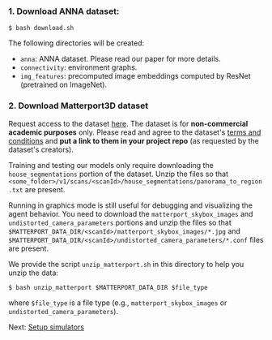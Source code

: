 ### 1. Download ANNA dataset:

```
$ bash download.sh
```

The following directories will be created:
* `anna`: ANNA dataset. Please read our paper for more details.
* `connectivity`: environment graphs.
* `img_features`: precomputed image embeddings computed by ResNet (pretrained on ImageNet). 

### 2. Download Matterport3D dataset

Request access to the dataset [here](https://niessner.github.io/Matterport/). The dataset is for **non-commercial academic purposes** only. Please read and agree to the dataset's [terms and conditions](http://dovahkiin.stanford.edu/matterport/public/MP_TOS.pdf) and **put a link to them in your project repo** (as requested by the dataset's creators).

Training and testing our models only require downloading the `house_segmentations` portion of the dataset. Unzip the files so that `<some_folder>/v1/scans/<scanId>/house_segmentations/panorama_to_region.txt` are present. 

Running in graphics mode is still useful for debugging and visualizing the agent behavior. You need to download the `matterport_skybox_images` and `undistorted_camera_parameters` portions and unzip the files so that `$MATTERPORT_DATA_DIR/<scanId>/matterport_skybox_images/*.jpg` and `$MATTERPORT_DATA_DIR/<scanId>/undistorted_camera_parameters/*.conf` files are present. 

We provide the script `unzip_matterport.sh` in this directory to help you unzip the data:
```
$ bash unzip_matterport $MATTERPORT_DATA_DIR $file_type
```
where `$file_type` is a file type (e.g., `matterport_skybox_images` or `undistorted_camera_parameters`).

Next: [Setup simulators](https://github.com/debadeepta/learningtoask/tree/master/code)

